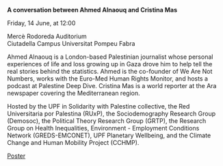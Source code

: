 **A conversation between Ahmed Alnaouq and Cristina Mas**

Friday, 14 June, at 12:00

Mercè Rodoreda Auditorium<br>
Ciutadella Campus
Universitat Pompeu Fabra

Ahmed Alnaouq is a London-based Palestinian journalist whose personal experiences of life and loss growing up in Gaza drove him to help tell the real stories behind the statistics. Ahmed is the co-founder of We Are Not Numbers, works with the Euro-Med Human Rights Monitor, and hosts a podcast at Palestine Deep Dive. Cristina Mas is a world reporter at the Ara newspaper covering the Mediterranean region.

Hosted by the UPF in Solidarity with Palestine collective, the Red Universitaria por Palestina (RUxP), the Sociodemography Research Group (Demosoc), the Political Theory Research Group (GRTP), the Research Group on Health Inequalities, Environment - Employment Conditions Network (GREDS-EMCONET), UPF Planetary Wellbeing, and the Climate Change and Human Mobility Project (CCHMP).

[Poster](poster.png)
